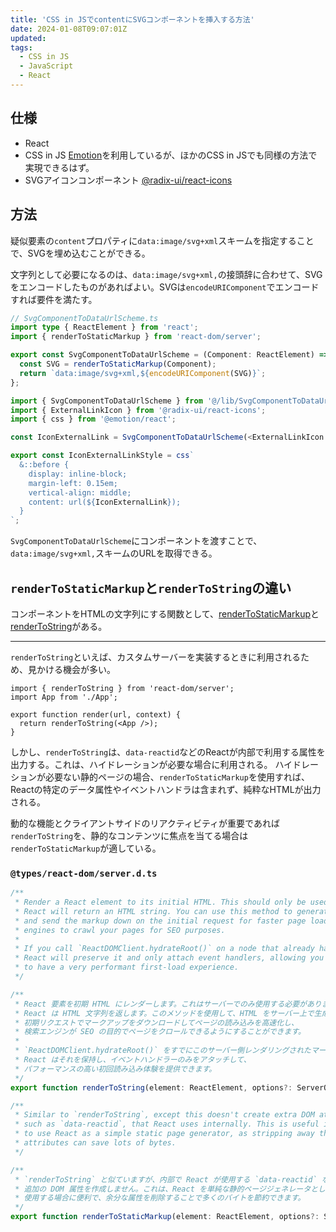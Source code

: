 ```yaml
---
title: 'CSS in JSでcontentにSVGコンポーネントを挿入する方法'
date: 2024-01-08T09:07:01Z
updated:
tags:
  - CSS in JS
  - JavaScript
  - React
---
```


## 仕様

- React
- CSS in JS
  [Emotion](https://emotion.sh/docs/introduction)を利用しているが、ほかのCSS in JSでも同様の方法で実現できるはず。
- SVGアイコンコンポーネント
  [@radix-ui/react-icons](https://www.radix-ui.com/icons)

## 方法

疑似要素の`content`プロパティに`data:image/svg+xml`スキームを指定することで、SVGを埋め込むことができる。

文字列として必要になるのは、`data:image/svg+xml,`の接頭辞に合わせて、SVGをエンコードしたものがあればよい。SVGは`encodeURIComponent`でエンコードすれば要件を満たす。

```ts
// SvgComponentToDataUrlScheme.ts
import type { ReactElement } from 'react';
import { renderToStaticMarkup } from 'react-dom/server';

export const SvgComponentToDataUrlScheme = (Component: ReactElement) => {
  const SVG = renderToStaticMarkup(Component);
  return `data:image/svg+xml,${encodeURIComponent(SVG)}`;
};
```

```ts
import { SvgComponentToDataUrlScheme } from '@/lib/SvgComponentToDataUrlScheme';
import { ExternalLinkIcon } from '@radix-ui/react-icons';
import { css } from '@emotion/react';

const IconExternalLink = SvgComponentToDataUrlScheme(<ExternalLinkIcon />);

export const IconExternalLinkStyle = css`
  &::before {
    display: inline-block;
    margin-left: 0.15em;
    vertical-align: middle;
    content: url(${IconExternalLink});
  }
`;
```

`SvgComponentToDataUrlScheme`にコンポーネントを渡すことで、`data:image/svg+xml,`スキームのURLを取得できる。

## `renderToStaticMarkup`と`renderToString`の違い

コンポーネントをHTMLの文字列にする関数として、[renderToStaticMarkup](https://ja.react.dev/reference/react-dom/server/renderToStaticMarkup)と[renderToString](https://ja.react.dev/reference/react-dom/server/renderToString)がある。

---

`renderToString`といえば、カスタムサーバーを実装するときに利用されるため、見かける機会が多い。

```tsx
import { renderToString } from 'react-dom/server';
import App from './App';

export function render(url, context) {
  return renderToString(<App />);
}
```

しかし、`renderToString`は、`data-reactid`などのReactが内部で利用する属性を出力する。これは、ハイドレーションが必要な場合に利用される。
ハイドレーションが必要ない静的ページの場合、`renderToStaticMarkup`を使用すれば、Reactの特定のデータ属性やイベントハンドラは含まれず、純粋なHTMLが出力される。

動的な機能とクライアントサイドのリアクティビティが重要であれば`renderToString`を、静的なコンテンツに焦点を当てる場合は`renderToStaticMarkup`が適している。

### `@types/react-dom/server.d.ts`

```ts
/**
 * Render a React element to its initial HTML. This should only be used on the server.
 * React will return an HTML string. You can use this method to generate HTML on the server
 * and send the markup down on the initial request for faster page loads and to allow search
 * engines to crawl your pages for SEO purposes.
 *
 * If you call `ReactDOMClient.hydrateRoot()` on a node that already has this server-rendered markup,
 * React will preserve it and only attach event handlers, allowing you
 * to have a very performant first-load experience.
 */

/**
 * React 要素を初期 HTML にレンダーします。これはサーバーでのみ使用する必要があります。
 * React は HTML 文字列を返します。このメソッドを使用して、HTML をサーバー上で生成し、
 * 初期リクエストでマークアップをダウンロードしてページの読み込みを高速化し、
 * 検索エンジンが SEO の目的でページをクロールできるようにすることができます。
 *
 * `ReactDOMClient.hydrateRoot()` をすでにこのサーバー側レンダリングされたマークアップを持つノードで呼び出すと、
 * React はそれを保持し、イベントハンドラーのみをアタッチして、
 * パフォーマンスの高い初回読み込み体験を提供できます。
 */
export function renderToString(element: ReactElement, options?: ServerOptions): string;
```

```ts
/**
 * Similar to `renderToString`, except this doesn't create extra DOM attributes
 * such as `data-reactid`, that React uses internally. This is useful if you want
 * to use React as a simple static page generator, as stripping away the extra
 * attributes can save lots of bytes.
 */

/**
 * `renderToString` と似ていますが、内部で React が使用する `data-reactid` などの
 * 追加の DOM 属性を作成しません。これは、React を単純な静的ページジェネレータとして
 * 使用する場合に便利で、余分な属性を削除することで多くのバイトを節約できます。
 */
export function renderToStaticMarkup(element: ReactElement, options?: ServerOptions): string;
```
